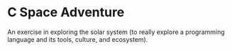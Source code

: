 <h1>C Space Adventure</h1>
<p>An exercise in exploring the solar system (to really explore a programming language and its tools, culture, and ecosystem).</p>

